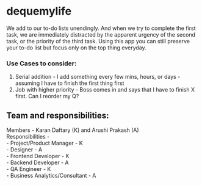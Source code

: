 # dequemylife
We add to our to-do lists unendingly. And when we try to complete the first task, we are immediately distracted by the apparent urgency of the second task, or the priority of the third task. Using this app you can still preserve your to-do list but focus only on the top thing everyday.  

### Use Cases to consider:
1. Serial addition - I add something every few mins, hours, or days - assuming I have to finish the first thing first
2. Job with higher priority - Boss comes in and says that I have to finish X first. Can I reorder my Q?


## Team and responsibilities: 
Members - Karan Daftary (K) and Arushi Prakash (A)  
Responsibilities -  
    - Project/Product Manager - K  
    - Designer - A  
    - Frontend Developer - K  
    - Backend Developer - A  
    - QA Engineer - K  
    - Business Analytics/Consultant - A  
    

    
